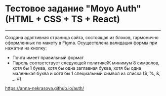 # Тестовое задание "Moyo Auth" (HTML + CSS + TS + React)
---

Создана адаптивная страница сайта, состоящая из блоков, гармонично оформленных по макету в Figma. Осуществлена валидация формы при нажатии на кнопку:
- Почта имеет правильный формат
- Пароль соответствует следующей политикеЖ минимум 8 символов, хотя бы 1 буква, хотя бы одна заглавная буква, хотя бы одна маленькая буква и хотя бы 1 специальный символ из списка ($, %, &, _. #).

https://anna-nekrasova.github.io/auth/

